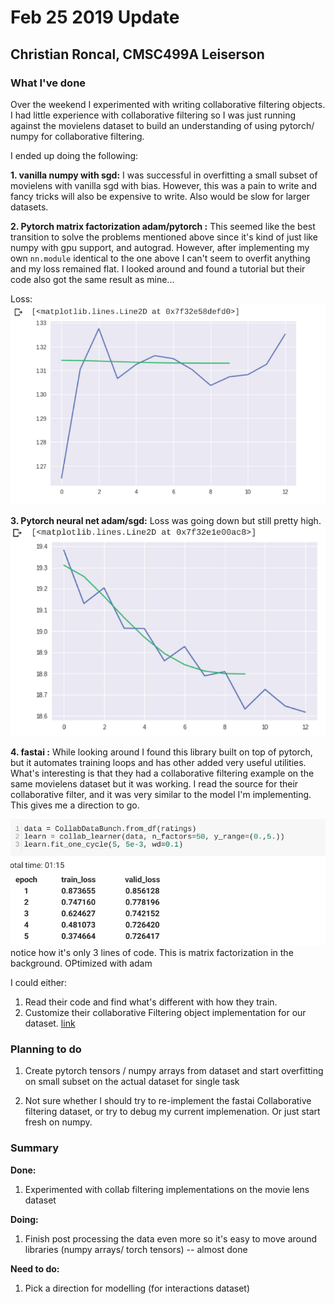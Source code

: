 # Feb 25 2019 Update
## Christian Roncal, CMSC499A Leiserson

### What I've done
Over the weekend I experimented with writing collaborative filtering objects. I had little experience with collaborative filtering so I was just running against the movielens dataset to build an understanding of using pytorch/ numpy for collaborative filtering.

I ended up doing the following:

**1. vanilla numpy with sgd:** I was successful in overfitting a small subset of movielens with vanilla sgd with bias. However, this was a pain to write and fancy tricks will also be expensive to write. Also would be slow for larger datasets.

**2. Pytorch matrix factorization adam/pytorch :** This seemed like the best transition to solve the problems mentioned above since it's kind of just like numpy with gpu support, and autograd. However, after implementing my own ``nn.module`` identical to the one above I can't seem to overfit anything and my loss remained flat. I looked around and found a tutorial but their code also got the same result as mine...

Loss: <img src="/imgs/mf-pytorch.png"></img>

**3. Pytorch neural net adam/sgd:** Loss was going down but still pretty high.
<img src="/imgs/nn-pytorch.png">

**4. fastai :** While looking around I found this library built on top of pytorch, but it automates training loops and has other added very useful utilities. What's interesting is that they had a collaborative filtering example on the same movielens dataset but it was working. I read the source for their collaborative filter, and it was very similar to the model I'm implementing. This gives me a direction to go.

<img src='imgs/mf-fastai.png'> 
notice how it's only 3 lines of code. This is matrix factorization in the background. OPtimized with adam

I could either:
1. Read their code and find what's different with how they train.
1. Customize their collaborative Filtering object implementation for our dataset. <a href="https://github.com/fastai/fastai/blob/master/fastai/collab.py"> link </a>

### Planning to do
1. Create pytorch tensors / numpy arrays from dataset and start overfitting on small subset on the actual dataset for single task

1. Not sure whether I should try to re-implement the fastai Collaborative filtering dataset, or try to debug my current implemenation. Or just start fresh on numpy.

### Summary
**Done:**
1. Experimented with collab filtering implementations on the movie lens dataset

**Doing:**
1. Finish post processing the data even more so it's easy to move around libraries (numpy arrays/ torch tensors) -- almost done


**Need to do:**
1. Pick a direction for modelling (for interactions dataset)